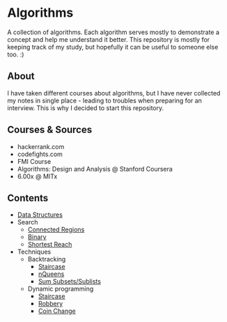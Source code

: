 Algorithms==========A collection of algorithms. Each algorithm serves mostly to demonstrate a concept and help me understand it better. This repository is mostly for keeping track of my study, but hopefully it can be useful to someone else too. :)## AboutI have taken different courses about algorithms, but I have never collected my notes in single place - leading to troubles when preparing for an interview. This is why I decided to start this repository.## Courses & Sources- hackerrank.com- codefights.com- FMI Course- Algorithms: Design and Analysis @ Stanford Coursera- 6.00x @ MITx## Contents- [Data Structures](/DataStructures)- Search  - [Connected Regions](/Search/connected_regions.py)  - [Binary](/Search/Binary/binary_search.py)  - [Shortest Reach](/Search/Reach/shortest_reach.py)- Techniques  - Backtracking    - [Staircase](/Techniques/Backtracking/starcase.py)    - [nQueens](/Techniques/Backtracking/n_queens.py)    - [Sum Subsets/Sublists](/Techniques/Backtracking/SumSubsets/)  - Dynamic programming    - [Staircase](/Techniques/DynamicProgramming/starcase.py)    - [Robbery](/Techniques/DynamicProgramming/house_robbery.py)    - [Coin Change](/Techniques/DynamicProgramming/coin_change.py)